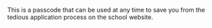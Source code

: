 This is a passcode that can be used at any time to save you from the tedious application process on the school website.
